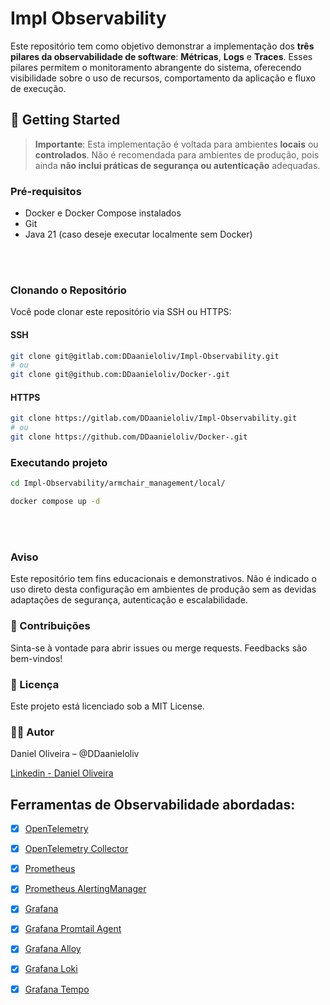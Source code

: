 # Impl Observability

Este repositório tem como objetivo demonstrar a implementação dos **três pilares da observabilidade de software**: **Métricas**, **Logs** e **Traces**. Esses pilares permitem o monitoramento abrangente do sistema, oferecendo visibilidade sobre o uso de recursos, comportamento da aplicação e fluxo de execução.

## 🚀 Getting Started

> **Importante**: Esta implementação é voltada para ambientes **locais** ou **controlados**. Não é recomendada para ambientes de produção, pois ainda **não inclui práticas de segurança ou autenticação** adequadas.

### Pré-requisitos

- Docker e Docker Compose instalados
- Git
- Java 21 (caso deseje executar localmente sem Docker)

<br>
<br>

### Clonando o Repositório

Você pode clonar este repositório via SSH ou HTTPS:

#### SSH

```bash
git clone git@gitlab.com:DDaanieloliv/Impl-Observability.git
# ou
git clone git@github.com:DDaanieloliv/Docker-.git
```

#### HTTPS

```bash
git clone https://gitlab.com/DDaanieloliv/Impl-Observability.git
# ou
git clone https://github.com/DDaanieloliv/Docker-.git
```



### Executando projeto

```bash
cd Impl-Observability/armchair_management/local/

docker compose up -d 
```

<br>
<br>

### Aviso

Este repositório tem fins educacionais e demonstrativos. Não é indicado o uso direto desta configuração em ambientes de produção sem as devidas adaptações de segurança, autenticação e escalabilidade.


### 🤝 Contribuições

Sinta-se à vontade para abrir issues ou merge requests. Feedbacks são bem-vindos!



### 📄 Licença

Este projeto está licenciado sob a MIT License.


### 👨‍💻 Autor

Daniel Oliveira – @DDaanieloliv

[Linkedin - Daniel Oliveira](https://www.linkedin.com/in/daniel-oliveira-aba552251/)


## Ferramentas de Observabilidade abordadas:

- [X] [OpenTelemetry](https://opentelemetry.io/docs/zero-code/java/agent/getting-started/)
- [X] [OpenTelemetry Collector](https://opentelemetry.io/docs/)
- [X] [Prometheus](https://prometheus.io/docs/prometheus/latest/configuration/configuration/)
- [X] [Prometheus AlertingManager](https://prometheus.io/docs/alerting/latest/configuration/)
- [X] [Grafana](https://grafana.com/docs/grafana/latest/introduction/)
- [X] [Grafana Promtail Agent](https://grafana.com/docs/loki/latest/send-data/promtail/)
- [X] [Grafana Alloy](https://grafana.com/docs/alloy/latest/)
- [X] [Grafana Loki](https://grafana.com/docs/alloy/latest/)
- [X] [Grafana Tempo](https://grafana.com/docs/alloy/latest/)
  